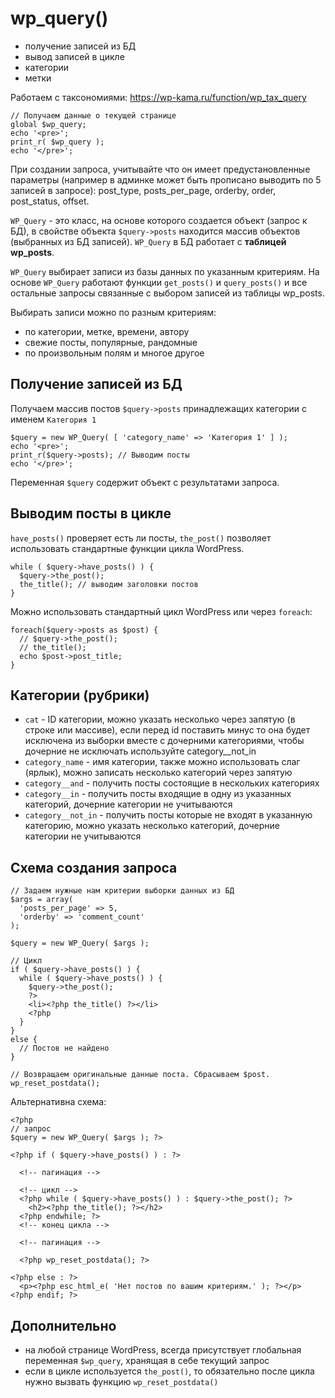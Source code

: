 # wp_query()

- получение записей из БД
- вывод записей в цикле
- категории
- метки

Работаем с таксономиями: https://wp-kama.ru/function/wp_tax_query

    // Получаем данные о текущей странице
    global $wp_query;
    echo '<pre>';
    print_r( $wp_query );
    echo '</pre>';

При создании запроса, учитывайте что он имеет предустановленные параметры (например в админке может быть прописано выводить по 5 записей в запросе): post_type, posts_per_page, orderby, order, post_status, offset.

`WP_Query` - это класс, на основе которого создается объект (запрос к БД), в свойстве объекта `$query->posts` находится массив объектов (выбранных из БД записей). `WP_Query` в БД работает с **таблицей wp_posts**.

`WP_Query` выбирает записи из базы данных по указанным критериям. На основе `WP_Query` работают функции `get_posts()` и `query_posts()` и все остальные запросы связанные с выбором записей из таблицы wp_posts.

Выбирать записи можно по разным критериям:
- по категории, метке, времени, автору
- свежие посты, популярные, рандомные
- по произвольным полям и многое другое

## Получение записей из БД
Получаем массив постов `$query->posts` принадлежащих категории с именем `Категория 1`

    $query = new WP_Query( [ 'category_name' => 'Категория 1' ] );
    echo '<pre>';
    print_r($query->posts); // Выводим посты
    echo '</pre>';

Переменная `$query` содержит объект с результатами запроса.

## Выводим посты в цикле
`have_posts()` проверяет есть ли посты, `the_post()` позволяет использовать стандартные функции цикла WordPress.

    while ( $query->have_posts() ) {
      $query->the_post();
      the_title(); // выводим заголовки постов
    }

Можно использовать стандартный цикл WordPress или через `foreach`:

    foreach($query->posts as $post) {
      // $query->the_post();
      // the_title();
      echo $post->post_title;
    }

## Категории (рубрики)
- `cat` - ID категории, можно указать несколько через запятую (в строке или массиве), если перед id поставить минус то она будет исключена из выборки вместе с дочерними категориями, чтобы дочерние не исключать используйте category__not_in
- `category_name` - имя категории, также можно использовать слаг (ярлык), можно записать несколько категорий через запятую
- `category__and` - получить посты состоящие в нескольких категориях
- `category__in` - получить посты входящие в одну из указанных категорий, дочерние категории не учитываются
- `category__not_in` - получить посты которые не входят в указанную категорию, можно указать несколько категорий, дочерние категории не учитываются

## Схема создания запроса

    // Задаем нужные нам критерии выборки данных из БД
    $args = array(
      'posts_per_page' => 5,
      'orderby' => 'comment_count'
    );

    $query = new WP_Query( $args );

    // Цикл
    if ( $query->have_posts() ) {
      while ( $query->have_posts() ) {
        $query->the_post();
        ?>
        <li><?php the_title() ?></li>
        <?php
      }
    }
    else {
      // Постов не найдено
    }

    // Возвращаем оригинальные данные поста. Сбрасываем $post.
    wp_reset_postdata();

Альтернативна схема:

    <?php
    // запрос
    $query = new WP_Query( $args ); ?>

    <?php if ( $query->have_posts() ) : ?>

      <!-- пагинация -->

      <!-- цикл -->
      <?php while ( $query->have_posts() ) : $query->the_post(); ?>
        <h2><?php the_title(); ?></h2>
      <?php endwhile; ?>
      <!-- конец цикла -->

      <!-- пагинация -->

      <?php wp_reset_postdata(); ?>

    <?php else : ?>
      <p><?php esc_html_e( 'Нет постов по вашим критериям.' ); ?></p>
    <?php endif; ?>

## Дополнительно
- на любой странице WordPress, всегда присутствует глобальная переменная `$wp_query`, хранящая в себе текущий запрос
- если в цикле используется `the_post()`, то обязательно после цикла нужно вызвать функцию `wp_reset_postdata()`
